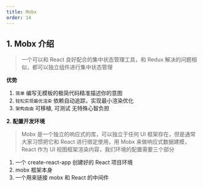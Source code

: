 ```yaml
---
title: Mobx
order: 14
---
```


## 1. Mobx 介绍

> 一个可以和 React 良好配合的集中状态管理工具，和 Redux 解决的问题相似，都可以独立组件进行集中状态管理

**优势**

1. `简单` 编写无模板的极简代码精准描述你的意图
2. `轻松实现最优渲染` 依赖自动追踪，实现最小渲染优化
3. `架构自由` 可移植, 可测试 无特殊心智负担

**2. 配置开发环境**

> Mobx 是一个独立的响应式的库，可以独立于任何 UI 框架存在，但是通常大家习惯把它和 React 进行绑定使用，用 Mobx 来做响应式数据建模，React 作为 UI 视图框架渲染内容，我们环境的配置需要三个部分

1. 一个 create-react-app 创建好的 React 项目环境
2. mobx 框架本身
3. 一个用来链接 mobx 和 React 的中间件

